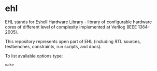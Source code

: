 # ehl

EHL stands for Eshell Hardware Library - library of configurable hardware cores of different level of complexity implemented at Verilog (IEEE 1364-2005).

This repository represents open part of EHL (including RTL sources, testbenches, constraints, run scripts, and docs).

To list available options type:
```
make
```
